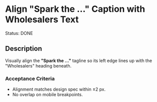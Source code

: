 # Align "Spark the …" Caption with Wholesalers Text
Status: DONE

## Description
Visually align the **"Spark the …"** tagline so its left edge lines up with the "Wholesalers" heading beneath.

### Acceptance Criteria
- Alignment matches design spec within ±2 px.
- No overlap on mobile breakpoints.


